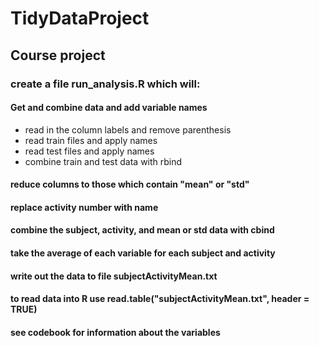# TidyDataProject
## Course project
### create a file run_analysis.R which will:
#### Get and combine data and add variable names
* read in the column labels and remove parenthesis
* read train files and apply names
* read test files and apply names
* combine train and test data with rbind
#### reduce columns to those which contain "mean" or "std"
#### replace activity number with name
#### combine the subject, activity, and mean or std data with cbind
#### take the average of each variable for each subject and activity
#### write out the data to file subjectActivityMean.txt
#### to read data into R use read.table("subjectActivityMean.txt", header = TRUE)
#### see codebook for information about the variables